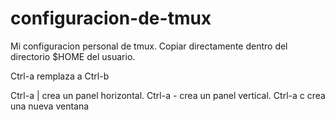 configuracion-de-tmux
=====================

Mi configuracion personal de tmux.
Copiar directamente dentro del directorio $HOME del usuario.

Ctrl-a remplaza a Ctrl-b

Ctrl-a | crea un panel horizontal.
Ctrl-a - crea un panel vertical.
Ctrl-a c crea una nueva ventana

